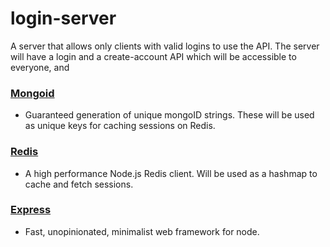 # login-server

A server that allows only clients with valid logins to use the API. The server will have a login and a create-account API which will be accessible to everyone, and 




### [Mongoid](https://www.npmjs.com/package/mongoid-js)

* Guaranteed generation of unique mongoID strings. These will be used as unique keys for caching sessions on Redis.

### [Redis](https://www.npmjs.com/package/redis)

* A high performance Node.js Redis client. Will be used as a hashmap to cache and fetch sessions.

### [Express](https://www.npmjs.com/package/express)

* Fast, unopinionated, minimalist web framework for node.